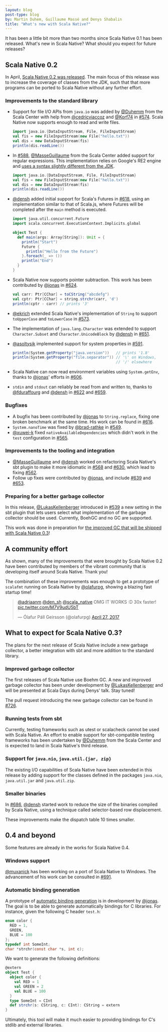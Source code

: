 ```yaml
---
layout: blog
post-type: blog
by: Martin Duhem, Guillaume Massé and Denys Shabalin
title: "What's new with Scala Native?"
---
```


It has been a little bit more than two months since Scala Native 0.1 has been
released. What's new in Scala Native? What should you expect for future
releases?

## Scala Native 0.2

In April, [Scala Native 0.2 was released][scala-native-0.2-release]. The main
focus of this release was to increase the coverage of classes from
the JDK, such that that more programs can be ported to Scala Native without any further
effort.

### Improvements to the standard library

* Support for file I/O APIs from `java.io` was added by [@Duhemm][@Duhemm]
  from the Scala Center with help from [@cedricviaccoz][@cedricviaccoz] and
  [@Korf74][@Korf74] in [#574][#574]. Scala Native now supports enough to read
  and write files.

  ```scala
  import java.io.{DataInputStream, File, FileInputStream}
  val fis = new FileInputStream(new File("hello.txt"))
  val dis = new DataInputStream(fis)
  println(dis.readLine())
  ```

* In [#588][#588], [@MasseGuillaume] from the Scala Center added support for
  regular expressions. This implementation relies on Google's RE2 engine and
  [uses a syntax slightly different from the JDK][scala-native-doc-regular-expressions].

  ```scala
  import java.io.{DataInputStream, File, FileInputStream}
  val fis = new FileInputStream(new File("hello.txt"))
  val dis = new DataInputStream(fis)
  println(dis.readLine())
  ```

* [@densh][@densh] added initial support for Scala's Futures in [#618][#618],
  using an implementation similar to that of Scala.js, where Futures will be
  completed after the `main` method is executed.

  ```scala
  import java.util.concurrent.Future
  import scala.concurrent.ExecutionContext.Implicits.global

  object Test {
    def main(args: Array[String]): Unit = {
      println("Start")
      Future {
        println("Hello from the Future")
      }.foreach(_ => ())
      println("End")
    }
  }
  ```

* Scala Native now supports pointer subtraction. This work has been
  contributed by [@jonas][@jonas] in [#624][#624].

  ```scala
  val carr: Ptr[CChar] = toCString("abcdefg")
  val cptr: Ptr[CChar] = string.strchr(carr, 'd')
  println(cptr - carr) // prints '3'
  ```

* [@ekrich][@ekrich] extended Scala Native's implementation of `String` to
  support `toUpperCase` and `toLowerCase` in [#573][#573].
* The implementation of `java.lang.Character` was extended to support
  `Character.Subset` and `Character.UnicodeBlock` by [@densh][@densh] in
  [#651][#651].
* [@asoltysik][@asoltysik] implemented support for system properties in
  [#591][#591].

  ```scala
  println(System.getProperty("java.version"))   // prints '1.8'
  println(System.getProperty("file.separator")) // '\' on Windows,
                                                // '/' elsewhere
  ```
* Scala Native can now read environment variables using `System.getEnv`,
  thanks to [@jonas][@jonas]' efforts in [#606][#606].
* `stdin` and `stdout` can reliably be read from and written to, thanks to
  [@fduraffourg][@fduraffourg] and [@densh][@densh] in [#622][#622] and
  [#659][#659].

### Bugfixes

* A bugfix has been contributed by [@jonas][@jonas] to `String.replace`,
  fixing one broken benchmark at the same time. His work can be found in
  [#616][#616].
* `System.nanoTime` was fixed by [@brad-rathke][@brad-rathke] in [#549][#549].
* [@xuwei-k][@xuwei-k] fixed `nativeAvailableDependencies` which didn't work
   in the `test` configuration in [#565][#565].

### Improvements to the tooling and integration

* [@MasseGuillaume][@MasseGuillaume] and [@densh][@densh]
  worked on refactoring Scala Native's sbt plugin to make it more idiomatic in
  [#568][#568] and [#630][#630], which lead to fixing [#562][#562].
* Follow up fixes were contributed by [@jonas][@jonas], and include [#639][#639]
  and [#653][#653].

### Preparing for a better garbage collector

In this release, [@LukasKellenberger][@LukasKellenberger] introduced in
[#539][#539] a new setting in the sbt plugin that lets users select what
implementation of the garbage collector should be used. Currently, BoehGC
and no GC are supported.

This work was done in preparation for [the improved GC that will be shipped
with Scala Native 0.3][#726]!


## A community effort

As shown, many of the improvements that were brought by Scala Native 0.2 have
been contributed by members of the vibrant community that is developing itself
around Scala Native. Thank you!

The combination of these improvements was enough to get a prototype of
`scalafmt` running on Scala Native by [@olafurpg][@olafurpg], showing a blazing
fast startup time!

<blockquote class="twitter-tweet" data-conversation="none" data-lang="en">
  <p lang="en" dir="ltr">
    <a href="https://twitter.com/adriaanm">@adriaanm</a>
    <a href="https://twitter.com/den_sh">@den_sh</a>
    <a href="https://twitter.com/scala_native">@scala_native</a> OMG IT WORKS :D 30x faster!
    <a href="https://t.co/M7V9udU5bT">pic.twitter.com/M7V9udU5bT</a>
  </p>
  &mdash; Ólafur Páll Geirsson (@olafurpg)
  <a href="https://twitter.com/olafurpg/status/857559907876433920">April 27, 2017</a>
</blockquote>
<script async src="//platform.twitter.com/widgets.js" charset="utf-8"></script>

## What to expect for Scala Native 0.3?

The plans for the next release of Scala Native include a new garbage collector,
a better integration with sbt and more addition to the standard library.

### Improved garbage collector

The first releases of Scala Native use Boehm GC. A new and improved garbage
collector has been under development by [@LukasKellenberger][@LukasKellenberger]
and will be presented at Scala Days during Denys' talk. Stay tuned!

The pull request introducing the new garbage collector can be found in
[#726][#726].

### Running tests from sbt

Currently, testing frameworks such as utest or scalacheck cannot be used with
Scala Native. An effort to enable support for sbt-compatible testing
frameworks has been undertaken by [@Duhemm][@Duhemm] from the Scala Center and
is expected to land in Scala Native's third release.

### Support for `java.nio`, `java.util.{jar, zip}`

The existing I/O capabilities of Scala Native have been extended in this
release by adding support for the classes defined in the packages `java.nio`,
`java.util.jar` and `java.util.zip`.

### Smaller binaries

In [#686][#686], [@densh][@densh] started work to reduce the size of the
binaries compiled by Scala Native, using a technique called selector-based
row displacement.

These improvements make the dispatch table 10 times smaller.

## 0.4 and beyond

Some features are already in the works for Scala Native 0.4.

### Windows support

[@muxanick][@muxanick] has been working on a port of Scala Native to Windows.
The advancement of his work can be consulted in [#691][#691].

### Automatic binding generation

A prototype of [automatic binding generation][#642] is in development by
[@jonas][@jonas]. The goal is to be able to generate automatically bindings
for C libraries. For instance, given the following C header `test.h`:

```C
enum color {
  RED = 1,
  GREEN,
  BLUE = 100
};
typedef int SomeInt;
char *strchr(const char *s, int c);
```

We want to generate the following definitions:

```scala
@extern
object Test {
  object color {
    val RED = 1
    val GREEN = 2
    val BLUE = 100
  }
  type SomeInt = CInt
  def strchr(s: CString, c: CInt): CString = extern
}
```

Ultimately, this tool will make it much easier to providing bindings for C's
stdlib and external libraries.

[scala-native-0.2-release]: https://github.com/scala-native/scala-native/releases/tag/v0.2.0
[@asoltysik]: https://github.com/asoltysik
[@brad-rathke]: https://github.com/brad-rathke
[@cedricviaccoz]: https://github.com/cedricviaccoz
[@densh]: https://github.com/densh
[@Duhemm]: https://github.com/Duhemm
[@ekrich]: https://github.com/ekrich
[@fduraffourg]: https://github.com/fduraffourg
[@jonas]: https://github.com/jonas
[@Korf74]: https://github.com/Korf74
[@LukasKellenberger]: https://github.com/LukasKellenberger
[@MasseGuillaume]: https://github.com/MasseGuillaume
[@muxanick]: https://github.com/muxanick
[@olafurpg]: https://github.com/olafurpg
[@xuwei-k]: https://github.com/xuwei-k

[scala-native-doc-regular-expressions]: http://scala-native.readthedocs.io/en/latest/lib/javalib.html?highlight=regex#regular-expressions-java-util-regex

[#539]: https://github.com/scala-native/scala-native/pull/539
[#549]: https://github.com/scala-native/scala-native/pull/549
[#562]: https://github.com/scala-native/scala-native/pull/562
[#565]: https://github.com/scala-native/scala-native/pull/565
[#568]: https://github.com/scala-native/scala-native/pull/568
[#573]: https://github.com/scala-native/scala-native/pull/573
[#574]: https://github.com/scala-native/scala-native/pull/574
[#588]: https://github.com/scala-native/scala-native/pull/588
[#591]: https://github.com/scala-native/scala-native/pull/591
[#606]: https://github.com/scala-native/scala-native/pull/606
[#616]: https://github.com/scala-native/scala-native/pull/616
[#618]: https://github.com/scala-native/scala-native/pull/618
[#621]: https://github.com/scala-native/scala-native/pull/621
[#622]: https://github.com/scala-native/scala-native/pull/621
[#624]: https://github.com/scala-native/scala-native/pull/624
[#630]: https://github.com/scala-native/scala-native/pull/630
[#639]: https://github.com/scala-native/scala-native/pull/639
[#642]: https://github.com/scala-native/scala-native/pull/642
[#651]: https://github.com/scala-native/scala-native/pull/651
[#653]: https://github.com/scala-native/scala-native/pull/653
[#659]: https://github.com/scala-native/scala-native/pull/659
[#686]: https://github.com/scala-native/scala-native/pull/686
[#691]: https://github.com/scala-native/scala-native/pull/691
[#726]: https://github.com/scala-native/scal-anative/pull/726
